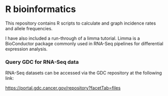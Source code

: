 # R bioinformatics


This repository contains R scripts to calculate and graph incidence rates and allele frequencies. 

I have also included a run-through of a limma tutorial. Limma is a BioConductor package commonly used in RNA-Seq pipelines for differential expression analysis. 

### Query GDC for RNA-Seq data

RNA-Seq datasets can be accessed via the GDC repository at the following link:

https://portal.gdc.cancer.gov/repository?facetTab=files
